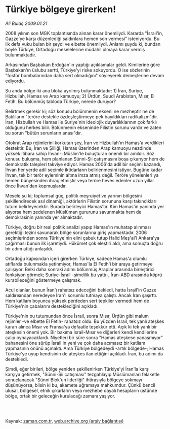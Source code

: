 # Türkiye bölgeye girerken!

*Ali Bulaç 2009.01.21*

<td class="columnist-detail">
<p>2008 yılının son MGK toplantısında alınan karar önemliydi. Kararda "İsrail'in, Gazze'ye karşı düzenlediği saldırılara hemen son vermesi" isteniyordu. Bu ilk defa vuku bulan bir şeydi ve elbette önemliydi. Anlamı şuydu ki, bundan böyle Türkiye, Ortadoğu meselelerine müdahil olmaya karar vermiş bulunmaktadır.</p>
<p>
<div id="haberMetinDiv">
<p> Arkasından Başbakan Erdoğan'ın yaptığı açıklamalar geldi. Kimilerine göre Başbakan'ın üslubu sertti, Türkiye'yi riske sokuyordu. O ise sözlerinin "fosfor bombalarından daha sert olmadığını" söyleyerek demeçlerine devam ediyordu. 
<p>Şu anda bölge iki ana bloka ayrılmış bulunmaktadır: 1) İran, Suriye, Hizbullah, Hamas ve Arap kamuoyu; 2) Ürdün, Suudi Arabistan, Mısır, El Fetih. Bu bölünmüş tabloda Türkiye, nerede duruyor? 
<p>Belirtmek gerekir ki; söz konusu bölünmenin ekseni ne mezheptir ne de Batılıların "teröre destekle özdeşleştirmeye pek bayıldıkları radikalizm"dir. İran, Hizbullah ve Hamas ile Suriye'nin ideolojik duyarlılıklarının çok farklı olduğunu herkes bilir. Bölünmenin ekseninde Filistin sorunu vardır ve zaten bu sorun "bütün sorunların anası"dır.
<p>Otokrat Arap rejimlerini korkutan şey, İran ve Hizbullah'ın Hamas'a verdikleri destektir. Bu, İran ve Şiiliği, Hamas üzerinden Arap kamuoyu nezdinde yüksek itibara sahip İhvan-ı Müslim'le buluşturan önemli bir amildir. Söz konusu buluşma, hem planlanan Sünni-Şii çatışmasını boşa çıkarıyor hem de demokratik talepleri takviye ediyor. Hamas 2006'da adil bir seçimi kazandı, İhvan her yerde adil seçimle iktidarların belirlenmesini istiyor. Bugüne kadar İhvan, tek bir terör eyleminin altına imza atmış değil. Teröre yönelenleri ya hemen bünyesinden ihraç etmiştir veya teröre heves edenler uzun yıllar önce İhvan'dan kopmuşlardır. 
<p>Mesele şu ki; toplumsal güç, politik meşruiyet ve yarının bölgesini şekillendirecek asıl dinamiği, aktörlerin Filistin sorununa karşı takındıkları tutum belirleyecektir. Burada belirleyici Hamas'tır. Kim Hamas'ın yanında yer alıyorsa hem zedelenen Müslüman gururunu savunmakta hem de demokrasinin yanında yer almaktadır.
<p>Türkiye, doğru bir real politik analizi yapıp Hamas'ın muhatap alınması gerektiği tezini savunarak bölge sorunlarına giriş yapmaktadır. 2006 seçimlerinden sonra Türkiye'nin elini çabuk tutup Halid Meş'al'i Ankara'ya çağırması bunun ilk işaretiydi. Hükümet çok eleştiri aldı, ama sonuçta doğru bir adım attığı anlaşıldı.
<p>Ortadoğu kapısından içeri girerken Türkiye, sadece Hamas'a olumlu atıflarda bulunmakla yetinmiyor, Hamas'la El Fetih'i bir araya getirmeye çalışıyor. Belki daha sonraki adımı bölünmüş Araplar arasında birleştirici fonksiyon görmek; Suriye-İsrail -şimdilik bu yattı-, İran-ABD arasında köprü kurabileceğini göstermeye çalışmak.
<p>Acul olanlar, bunun İran'ı rahatsız edeceğini bekledi, hatta İsrail'in Gazze saldırısından neredeyse İran'ı sorumlu tutmaya çalıştı. Ancak İran şaşırttı. Hem katliam boyunca yüksek perdeden sert tepkiler vermedi hem de Türkiye'nin çabalarını desteklediğini açıkladı.
<p>Türkiye'nin bu tutumundan önce İsrail, sonra Mısır, Ürdün gibi malum rejimler -ve elbette El Fetih- rahatsız oldu. Bu yüzden İsrail, tek yanlı ateşkes kararı alınca Mısır ve Fransa'ya defaatle teşekkür etti. Açık ki tek yanlı bir ateşkesin önemi yok. Bir bakıma İsrail-Mısır ve diğerleri kendi kendilerine çalıp oynayacaklardı. Niyetleri bir süre sonra "Hamas ateşkese yanaşmıyor" bahanesini öne sürüp İsrail'in yeni ve çok daha acımasız bir katliam yapmasının önünü açmaktı. Ama Türkiye bölgedeydi -artık bölgede-; Hamas Türkiye'ye uyup kendisinin de ateşkes ilan ettiğini açıkladı. İran, bu adımı da destekledi.
<p>Şimdi, eğer birileri, bölge yeniden şekillenirken Türkiye'yi İran'la karşı karşıya getirmek, "Sünni-Şii çatışması" tezgahlayıp Müslümanları felaketle sonuçlanacak "Sünni Blok'un liderliği" ihtirasıyla bölgeye sokmayı düşünüyorsa, bilsin ki bu, akamete uğramaya mahkumdur. Çünkü bencil ulusal, bölgesel, etnik çıkarların veya mezhebe dayalı hesapların üstünde bölge, ortak bir geleceğin kurulacağı zamanı yaşıyor.</p></p></p></p></p></p></p></p></p></p></div>
</p>


<p><br>
		 </br></p></td>

Kaynak: [zaman.com.tr](http://zaman.com.tr/yazar.do?yazino=806072), [web.archive.org (arşiv bağlantısı)](http://web.archive.org/web/20120321220910/http://www.zaman.com.tr:80/yazar.do?yazino=806072)
